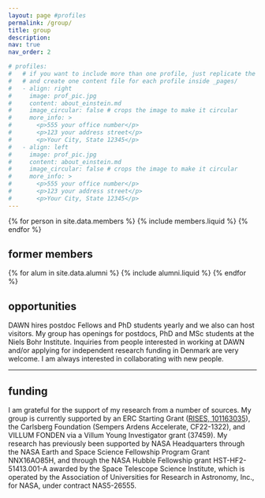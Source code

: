 ```yaml
---
layout: page #profiles
permalink: /group/
title: group
description: 
nav: true
nav_order: 2

# profiles:
#   # if you want to include more than one profile, just replicate the following block
#   # and create one content file for each profile inside _pages/
#   - align: right
#     image: prof_pic.jpg
#     content: about_einstein.md
#     image_circular: false # crops the image to make it circular
#     more_info: >
#       <p>555 your office number</p>
#       <p>123 your address street</p>
#       <p>Your City, State 12345</p>
#   - align: left
#     image: prof_pic.jpg
#     content: about_einstein.md
#     image_circular: false # crops the image to make it circular
#     more_info: >
#       <p>555 your office number</p>
#       <p>123 your address street</p>
#       <p>Your City, State 12345</p>
---
```


{% for person in site.data.members %}
{% include members.liquid %}
{% endfor %}


## former members

{% for alum in site.data.alumni %}
{% include alumni.liquid %}
{% endfor %}


## opportunities

DAWN hires postdoc Fellows and PhD students yearly and we also can host visitors. My group has openings for postdocs, PhD and MSc students at the Niels Bohr Institute. Inquiries from people interested in working at DAWN and/or applying for independent research funding in Denmark are very welcome. I am always interested in collaborating with new people.

---

## funding

I am grateful for the support of my research from a number of sources. My group is currently supported by an ERC Starting Grant ([RISES, 101163035](https://cordis.europa.eu/project/id/101163035)), the Carlsberg Foundation (Sempers Ardens Accelerate, CF22-1322), and VILLUM FONDEN via a Villum Young Investigator grant (37459). My research has previously been supported by NASA Headquarters through the NASA Earth and Space Science Fellowship Program Grant NNX16AO85H, and through the NASA Hubble Fellowship grant HST-HF2-51413.001-A awarded by the Space Telescope Science Institute, which is operated by the Association of Universities for Research in Astronomy, Inc., for NASA, under contract NAS5-26555.
